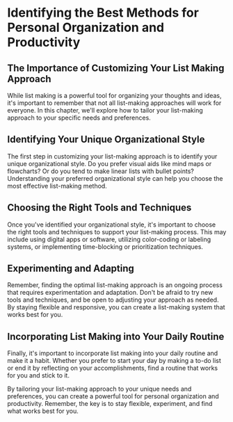 Identifying the Best Methods for Personal Organization and Productivity
=======================================================================================================================

The Importance of Customizing Your List Making Approach
-------------------------------------------------------

While list making is a powerful tool for organizing your thoughts and ideas, it's important to remember that not all list-making approaches will work for everyone. In this chapter, we'll explore how to tailor your list-making approach to your specific needs and preferences.

Identifying Your Unique Organizational Style
--------------------------------------------

The first step in customizing your list-making approach is to identify your unique organizational style. Do you prefer visual aids like mind maps or flowcharts? Or do you tend to make linear lists with bullet points? Understanding your preferred organizational style can help you choose the most effective list-making method.

Choosing the Right Tools and Techniques
---------------------------------------

Once you've identified your organizational style, it's important to choose the right tools and techniques to support your list-making process. This may include using digital apps or software, utilizing color-coding or labeling systems, or implementing time-blocking or prioritization techniques.

Experimenting and Adapting
--------------------------

Remember, finding the optimal list-making approach is an ongoing process that requires experimentation and adaptation. Don't be afraid to try new tools and techniques, and be open to adjusting your approach as needed. By staying flexible and responsive, you can create a list-making system that works best for you.

Incorporating List Making into Your Daily Routine
-------------------------------------------------

Finally, it's important to incorporate list making into your daily routine and make it a habit. Whether you prefer to start your day by making a to-do list or end it by reflecting on your accomplishments, find a routine that works for you and stick to it.

By tailoring your list-making approach to your unique needs and preferences, you can create a powerful tool for personal organization and productivity. Remember, the key is to stay flexible, experiment, and find what works best for you.


